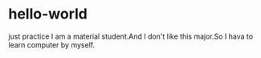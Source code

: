 # hello-world
just practice
 I am a material student.And I don't like this major.So I hava to learn computer by myself.
 
